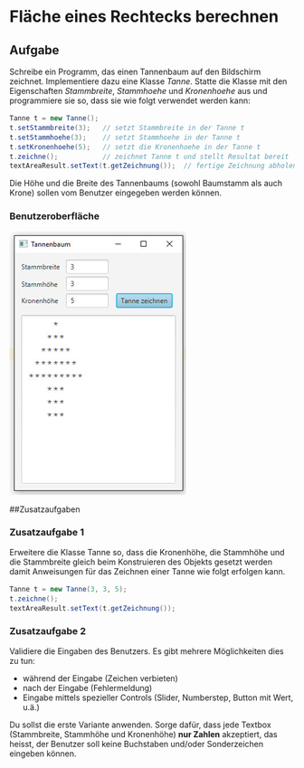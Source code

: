 # Fläche eines Rechtecks berechnen

## Aufgabe
Schreibe ein Programm, das einen Tannenbaum auf den Bildschirm zeichnet. Implementiere dazu eine Klasse _Tanne_. Statte die Klasse mit den Eigenschaften _Stammbreite_, _Stammhoehe_ und _Kronenhoehe_ aus und programmiere sie so, dass sie wie folgt verwendet werden kann:
```Java
Tanne t = new Tanne();
t.setStammbreite(3);   // setzt Stammbreite in der Tanne t
t.setStammhoehe(3);    // setzt Stammhoehe in der Tanne t
t.setKronenhoehe(5);   // setzt die Kronenhoehe in der Tanne t
t.zeichne();		   // zeichnet Tanne t und stellt Resultat bereit
textAreaResult.setText(t.getZeichnung());  // fertige Zeichnung abholen und in ein TextArea-Control abfüllen
```

Die Höhe und die Breite des Tannenbaums (sowohl Baumstamm als auch Krone) sollen vom Benutzer eingegeben werden können. 
### Benutzeroberfläche
![](res/gui.jpg)

##Zusatzaufgaben

### Zusatzaufgabe 1
Erweitere die Klasse Tanne so, dass die Kronenhöhe, die Stammhöhe und die Stammbreite gleich beim
Konstruieren des Objekts gesetzt werden damit Anweisungen für das Zeichnen einer Tanne wie folgt erfolgen
kann.

```Java
Tanne t = new Tanne(3, 3, 5);
t.zeichne();
textAreaResult.setText(t.getZeichnung());
```

### Zusatzaufgabe 2
Validiere die Eingaben des Benutzers. Es gibt mehrere Möglichkeiten dies zu tun:
+ während der Eingabe (Zeichen verbieten)
+ nach der Eingabe (Fehlermeldung)
+ Eingabe mittels spezieller Controls (Slider, Numberstep, Button mit Wert, u.ä.)

Du sollst die erste Variante anwenden. Sorge dafür, dass jede Textbox (Stammbreite, Stammhöhe und Kronenhöhe) **nur Zahlen** akzeptiert, das heisst, der Benutzer soll keine Buchstaben und/oder Sonderzeichen eingeben können.
